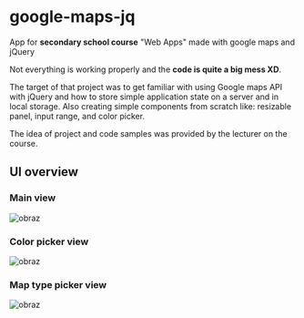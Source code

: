 # google-maps-jq
App for **secondary school course** "Web Apps" made with google maps and jQuery

Not everything is working properly and the **code is quite a big mess XD**.

The target of that project was to get familiar with using Google maps API with jQuery and how to store simple application state on a server and in local storage.
Also creating simple components from scratch like: resizable panel, input range, and color picker.

The idea of project and code samples was provided by the lecturer on the course.

## UI overview

### Main view
![obraz](https://user-images.githubusercontent.com/26521377/144904195-1a2b65e8-61b3-42eb-98bd-297efbef86e6.png)


### Color picker view
![obraz](https://user-images.githubusercontent.com/26521377/144904340-e2c34584-7523-4e81-a1dc-59cb87165948.png)


### Map type picker view
![obraz](https://user-images.githubusercontent.com/26521377/144904373-ee7a38fd-7e4a-4709-9dfc-a34632510a54.png)
